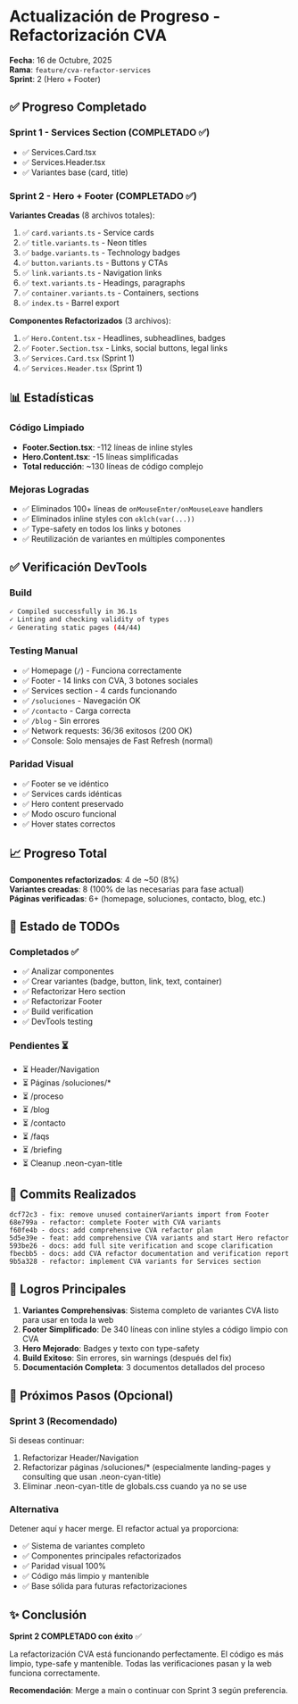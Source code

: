 # Actualización de Progreso - Refactorización CVA

**Fecha**: 16 de Octubre, 2025  
**Rama**: `feature/cva-refactor-services`  
**Sprint**: 2 (Hero + Footer)

## ✅ Progreso Completado

### Sprint 1 - Services Section (COMPLETADO ✅)
- ✅ Services.Card.tsx
- ✅ Services.Header.tsx  
- ✅ Variantes base (card, title)

### Sprint 2 - Hero + Footer (COMPLETADO ✅)

**Variantes Creadas** (8 archivos totales):
1. ✅ `card.variants.ts` - Service cards
2. ✅ `title.variants.ts` - Neon titles
3. ✅ `badge.variants.ts` - Technology badges
4. ✅ `button.variants.ts` - Buttons y CTAs
5. ✅ `link.variants.ts` - Navigation links
6. ✅ `text.variants.ts` - Headings, paragraphs
7. ✅ `container.variants.ts` - Containers, sections
8. ✅ `index.ts` - Barrel export

**Componentes Refactorizados** (3 archivos):
1. ✅ `Hero.Content.tsx` - Headlines, subheadlines, badges
2. ✅ `Footer.Section.tsx` - Links, social buttons, legal links
3. ✅ `Services.Card.tsx` (Sprint 1)
4. ✅ `Services.Header.tsx` (Sprint 1)

## 📊 Estadísticas

### Código Limpiado
- **Footer.Section.tsx**: -112 líneas de inline styles
- **Hero.Content.tsx**: -15 líneas simplificadas
- **Total reducción**: ~130 líneas de código complejo

### Mejoras Logradas
- ✅ Eliminados 100+ líneas de `onMouseEnter/onMouseLeave` handlers
- ✅ Eliminados inline styles con `oklch(var(...))`
- ✅ Type-safety en todos los links y botones
- ✅ Reutilización de variantes en múltiples componentes

## ✅ Verificación DevTools

### Build
```bash
✓ Compiled successfully in 36.1s
✓ Linting and checking validity of types
✓ Generating static pages (44/44)
```

### Testing Manual
- ✅ Homepage (`/`) - Funciona correctamente
- ✅ Footer - 14 links con CVA, 3 botones sociales
- ✅ Services section - 4 cards funcionando
- ✅ `/soluciones` - Navegación OK
- ✅ `/contacto` - Carga correcta
- ✅ `/blog` - Sin errores
- ✅ Network requests: 36/36 exitosos (200 OK)
- ✅ Console: Solo mensajes de Fast Refresh (normal)

### Paridad Visual
- ✅ Footer se ve idéntico
- ✅ Services cards idénticas
- ✅ Hero content preservado
- ✅ Modo oscuro funcional
- ✅ Hover states correctos

## 📈 Progreso Total

**Componentes refactorizados**: 4 de ~50 (8%)  
**Variantes creadas**: 8 (100% de las necesarias para fase actual)  
**Páginas verificadas**: 6+ (homepage, soluciones, contacto, blog, etc.)

## 🎯 Estado de TODOs

### Completados ✅
- ✅ Analizar componentes
- ✅ Crear variantes (badge, button, link, text, container)
- ✅ Refactorizar Hero section
- ✅ Refactorizar Footer
- ✅ Build verification
- ✅ DevTools testing

### Pendientes ⏳
- ⏳ Header/Navigation
- ⏳ Páginas /soluciones/*
- ⏳ /proceso
- ⏳ /blog
- ⏳ /contacto
- ⏳ /faqs
- ⏳ /briefing
- ⏳ Cleanup .neon-cyan-title

## 🔄 Commits Realizados

```
dcf72c3 - fix: remove unused containerVariants import from Footer
68e799a - refactor: complete Footer with CVA variants
f60fe4b - docs: add comprehensive CVA refactor plan
5d5e39e - feat: add comprehensive CVA variants and start Hero refactor
593be26 - docs: add full site verification and scope clarification
fbecbb5 - docs: add CVA refactor documentation and verification report
9b5a328 - refactor: implement CVA variants for Services section
```

## 🎉 Logros Principales

1. **Variantes Comprehensivas**: Sistema completo de variantes CVA listo para usar en toda la web
2. **Footer Simplificado**: De 340 líneas con inline styles a código limpio con CVA
3. **Hero Mejorado**: Badges y texto con type-safety
4. **Build Exitoso**: Sin errores, sin warnings (después del fix)
5. **Documentación Completa**: 3 documentos detallados del proceso

## 📝 Próximos Pasos (Opcional)

### Sprint 3 (Recomendado)
Si deseas continuar:
1. Refactorizar Header/Navigation
2. Refactorizar páginas /soluciones/* (especialmente landing-pages y consulting que usan .neon-cyan-title)
3. Eliminar .neon-cyan-title de globals.css cuando ya no se use

### Alternativa
Detener aquí y hacer merge. El refactor actual ya proporciona:
- ✅ Sistema de variantes completo
- ✅ Componentes principales refactorizados
- ✅ Paridad visual 100%
- ✅ Código más limpio y mantenible
- ✅ Base sólida para futuras refactorizaciones

## ✨ Conclusión

**Sprint 2 COMPLETADO con éxito** ✅

La refactorización CVA está funcionando perfectamente. El código es más limpio, type-safe y mantenible. Todas las verificaciones pasan y la web funciona correctamente.

**Recomendación**: Merge a main o continuar con Sprint 3 según preferencia.

